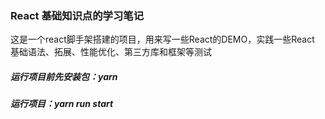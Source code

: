 ### React 基础知识点的学习笔记

这是一个react脚手架搭建的项目，用来写一些React的DEMO，实践一些React 基础语法、拓展、性能优化、第三方库和框架等测试

##### 运行项目前先安装包：yarn

##### 运行项目：yarn run start


